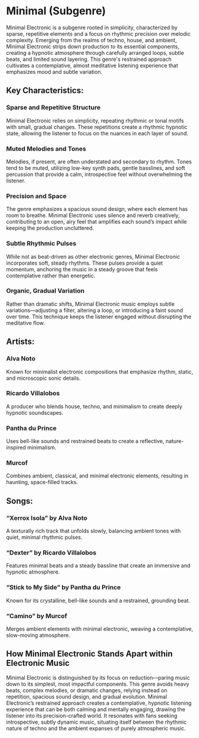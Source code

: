 # Minimal (Subgenre)

Minimal Electronic is a subgenre rooted in simplicity, characterized by sparse, repetitive elements and a focus on rhythmic precision over melodic complexity. Emerging from the realms of techno, house, and ambient, Minimal Electronic strips down production to its essential components, creating a hypnotic atmosphere through carefully arranged loops, subtle beats, and limited sound layering. This genre's restrained approach cultivates a contemplative, almost meditative listening experience that emphasizes mood and subtle variation.

## Key Characteristics:

### Sparse and Repetitive Structure

Minimal Electronic relies on simplicity, repeating rhythmic or tonal motifs with small, gradual changes. These repetitions create a rhythmic hypnotic state, allowing the listener to focus on the nuances in each layer of sound.

### Muted Melodies and Tones

Melodies, if present, are often understated and secondary to rhythm. Tones tend to be muted, utilizing low-key synth pads, gentle basslines, and soft percussion that provide a calm, introspective feel without overwhelming the listener.

### Precision and Space

The genre emphasizes a spacious sound design, where each element has room to breathe. Minimal Electronic uses silence and reverb creatively, contributing to an open, airy feel that amplifies each sound’s impact while keeping the production uncluttered.

### Subtle Rhythmic Pulses

While not as beat-driven as other electronic genres, Minimal Electronic incorporates soft, steady rhythms. These pulses provide a quiet momentum, anchoring the music in a steady groove that feels contemplative rather than energetic.

### Organic, Gradual Variation

Rather than dramatic shifts, Minimal Electronic music employs subtle variations—adjusting a filter, altering a loop, or introducing a faint sound over time. This technique keeps the listener engaged without disrupting the meditative flow.

## Artists:

### Alva Noto

Known for minimalist electronic compositions that emphasize rhythm, static, and microscopic sonic details.

### Ricardo Villalobos

A producer who blends house, techno, and minimalism to create deeply hypnotic soundscapes.

### Pantha du Prince

Uses bell-like sounds and restrained beats to create a reflective, nature-inspired minimalism.

### Murcof

Combines ambient, classical, and minimal electronic elements, resulting in haunting, space-filled tracks.

## Songs:

### “Xerrox Isola” by Alva Noto

A texturally rich track that unfolds slowly, balancing ambient tones with quiet, minimal rhythmic pulses.

### “Dexter” by Ricardo Villalobos

Features minimal beats and a steady bassline that create an immersive and hypnotic atmosphere.

### “Stick to My Side” by Pantha du Prince

Known for its crystalline, bell-like sounds and a restrained, grounding beat.

### “Camino” by Murcof

Merges ambient elements with minimal electronic, weaving a contemplative, slow-moving atmosphere.

## How Minimal Electronic Stands Apart within Electronic Music

Minimal Electronic is distinguished by its focus on reduction—paring music down to its simplest, most impactful components. This genre avoids heavy beats, complex melodies, or dramatic changes, relying instead on repetition, spacious sound design, and gradual evolution. Minimal Electronic’s restrained approach creates a contemplative, hypnotic listening experience that can be both calming and mentally engaging, drawing the listener into its precision-crafted world. It resonates with fans seeking introspective, subtly dynamic music, situating itself between the rhythmic nature of techno and the ambient expanses of purely atmospheric music.

